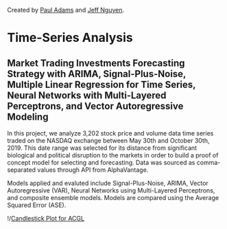 Created by [Paul Adams](https://github.com/PaulAdams4361) and [Jeff Nguyen](https://github.com/7446Nguyen).
# Time-Series Analysis 
## Market Trading Investments Forecasting Strategy with ARIMA, Signal-Plus-Noise, Multiple Linear Regression for Time Series, Neural Networks with Multi-Layered Perceptrons, and Vector Autoregressive Modeling
In this project, we analyze 3,202 stock price and volume data time series traded on the NASDAQ exchange between May 30th and October 30th, 2019. This date range was selected for its distance from significant biological and political disruption to the markets in order to build a proof of concept model for selecting and forecasting. Data was sourced as comma-separated values through API from AlphaVantage.

Models applied and evaluted include Signal-Plus-Noise, ARIMA, Vector Autoregressive (VAR), Neural Networks using Multi-Layered Perceptrons, and composite ensemble models. Models are compared using the Average Squared Error (ASE).

!/[Candlestick Plot for ACGL](./project_files/Candlestick_Plot.png)
